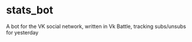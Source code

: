# stats_bot
A bot for the VK social network, written in Vk Battle, tracking subs/unsubs for yesterday
